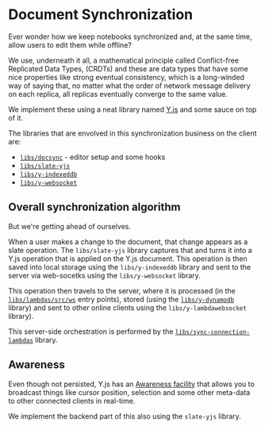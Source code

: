 # Document Synchronization

Ever wonder how we keep notebooks synchronized and, at the same time, allow users to edit them while offline?

We use, underneath it all, a mathematical principle called Conflict-free Replicated Data Types, (CRDTs) and these are data types that have some nice properties like strong eventual consistency, which is a long-winded way of saying that, no matter what the order of network message delivery on each replica, all replicas eventually converge to the same value.

We implement these using a neat library named [Y.js](https://yjs.dev) and some sauce on top of it.

The libraries that are envolved in this synchronization business on the client are:

- [`libs/docsync`](../libs/docsync/) - editor setup and some hooks
- [`libs/slate-yjs`](../libs/slate-yjs/)
- [`libs/y-indexeddb`](../libs/y-indexeddb/)
- [`libs/y-websocket`](../libs/y-websocket/)

## Overall synchronization algorithm

But we're getting ahead of ourselves.

When a user makes a change to the document, that change appears as a slate operation. The `libs/slate-yjs` library captures that and turns it into a Y.js operation that is applied on the Y.js document. This operation is then saved into local storage using the `libs/y-indexeddb` library and sent to the server via web-socetks using the `libs/y-websocket` library.

This operation then travels to the server, where it is processed (in the [`libs/lambdas/src/ws`](../libs/lambdas/src/ws/) entry points), stored (using the [`libs/y-dynamodb`](../libs/y-dynamodb/) library) and sent to other online clients using the `libs/y-lambdawebsocket` library).

This server-side orchestration is performed by the [`libs/sync-connection-lambdas`](../libs/sync-connection-lambdas/) library.

## Awareness

Even though not persisted, Y.js has an [Awareness facility](https://docs.yjs.dev/api/about-awareness) that allows you to broadcast things like cursor position, selection and some other meta-data to other connected clients in real-time.

We implement the backend part of this also using the `slate-yjs` library.
